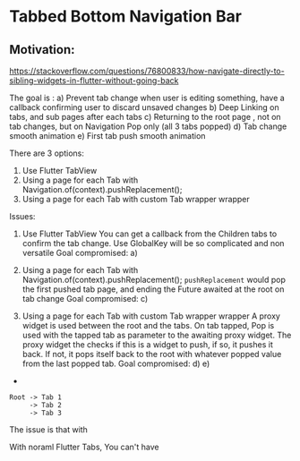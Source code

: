 # Tabbed Bottom Navigation Bar
## Motivation:

https://stackoverflow.com/questions/76800833/how-navigate-directly-to-sibling-widgets-in-flutter-without-going-back

The goal is :
a) Prevent tab change when user is editing something, have a callback confirming user to discard unsaved changes
b) Deep Linking on tabs, and sub pages after each tabs
c) Returning to the root page , not on tab changes, but on Navigation Pop only (all 3 tabs popped)
d) Tab change smooth animation
e) First tab push smooth animation

There are 3 options: 
1) Use Flutter TabView
2) Using a page for each Tab with Navigation.of(context).pushReplacement();
3) Using a page for each Tab with custom Tab wrapper wrapper


Issues: 

1) Use Flutter TabView
You can get a callback from the Children tabs to confirm the tab change. Use GlobalKey will be so complicated and non versatile
Goal compromised: a)

2) Using a page for each Tab with Navigation.of(context).pushReplacement();
`pushReplacement` would pop the first pushed tab page, and ending the Future awaited at the root on tab change
Goal compromised: c)

3)   Using a page for each Tab with custom Tab wrapper wrapper
A proxy widget is used between the root and the tabs. On tab tapped, Pop is used with the tapped tab as parameter to the awaiting proxy widget.
The proxy widget the checks if this is a widget to push, if so, it pushes it back. If not, it pops itself back to the root with whatever popped value from the last popped tab.
Goal compromised: d) e)
- 
```
Root -> Tab 1
     -> Tab 2
     -> Tab 3
```
The issue is that with 

With noraml Flutter Tabs, You can't have 
